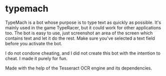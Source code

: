 # typemach
TypeMach is a bot whose purpose is to type text as quickly as possible. It's mainly used in the game TypeRacer, but it could work for other applications too.
The bot is easy to use, just screenshot an area of the screen which contains text and let it do the rest. Make sure you've selected a text field before you activate the bot.

I do not condone cheating, and I did not create this bot with the intention to cheat. I made it purely for fun.

Made with the help of the Tesseract OCR engine and its dependencies.

